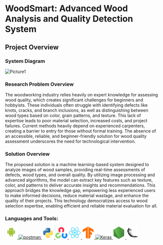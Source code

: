 <h1>WoodSmart: Advanced Wood Analysis and Quality Detection System</h1>

<p align="left"><h2><b>Project Overview</b></h2>
  <h3>System Diagram</h3>
 
   ![Picture1](https://github.com/user-attachments/assets/fcb97ee6-ce52-4b6d-8a90-ed99de2ab9ae)



<h3>Research Problem Overview</h3>
The woodworking industry relies heavily on expert knowledge for assessing wood quality, which creates significant challenges for beginners and hobbyists. These individuals often struggle with identifying defects like knots, cracks, and branch inclusions, as well as distinguishing between wood types based on color, grain patterns, and texture. This lack of expertise leads to poor material selection, increased costs, and project failures. Current methods heavily depend on experienced carpenters, creating a barrier to entry for those without formal training. The absence of an accessible, reliable, and beginner-friendly solution for wood quality assessment underscores the need for technological intervention.

<h3>Solution Overview</h3>
The proposed solution is a machine learning-based system designed to analyze images of wood samples, providing real-time assessments of defects, wood types, and overall quality. By utilizing image processing and advanced algorithms, the model can extract key features such as texture, color, and patterns to deliver accurate insights and recommendations. This approach bridges the knowledge gap, empowering less experienced users to make informed decisions, reduce material wastage, and enhance the quality of their projects. This technology democratizes access to wood selection expertise, enabling efficient and reliable material evaluation for all.
</p>

<h3 align="left">Languages and Tools:</h3>
<p align="left"> <a href="https://developer.android.com" target="_blank" rel="noreferrer"> <img src="https://raw.githubusercontent.com/devicons/devicon/master/icons/android/android-original-wordmark.svg" alt="android" width="40" height="40"/> </a>  <a href="https://postman.com" target="_blank" rel="noreferrer"> <img src="https://www.vectorlogo.zone/logos/getpostman/getpostman-icon.svg" alt="postman" width="40" height="40"/> </a> <a href="https://www.python.org" target="_blank" rel="noreferrer"> <img src="https://raw.githubusercontent.com/devicons/devicon/master/icons/python/python-original.svg" alt="python" width="40" height="40"/> </a><a href="https://opencv.org" target="_blank" rel="noreferrer"> 
  <img src="https://raw.githubusercontent.com/devicons/devicon/master/icons/opencv/opencv-original.svg" alt="OpenCV" width="40" height="40"/> 
</a><a href="https://reactnative.dev" target="_blank" rel="noreferrer"> 
  <img src="https://raw.githubusercontent.com/devicons/devicon/master/icons/react/react-original.svg" alt="React Native" width="40" height="40"/> 
</a>
<a href="https://www.tensorflow.org" target="_blank" rel="noreferrer"> 
  <img src="https://raw.githubusercontent.com/devicons/devicon/master/icons/tensorflow/tensorflow-original.svg" alt="TensorFlow" width="40" height="40"/> 
</a>
<a href="https://keras.io" target="_blank" rel="noreferrer"> 
  <img src="https://upload.wikimedia.org/wikipedia/commons/a/ae/Keras_logo.svg" alt="Keras" width="40" height="40"/> 
</a>
<a href="https://nodejs.org" target="_blank" rel="noreferrer"> 
  <img src="https://raw.githubusercontent.com/devicons/devicon/master/icons/nodejs/nodejs-original.svg" alt="Node.js" width="40" height="40"/> 
</a>
<a href="https://flask.palletsprojects.com" target="_blank" rel="noreferrer"> 
  <img src="https://raw.githubusercontent.com/devicons/devicon/master/icons/flask/flask-original.svg" alt="Flask" width="40" height="40"/> 
</a>
 </p>
